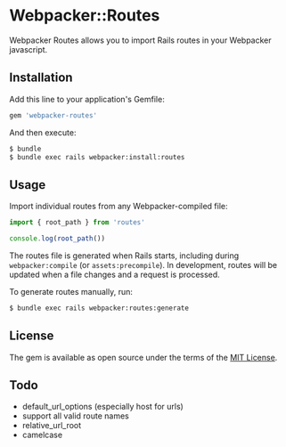 # Webpacker::Routes
Webpacker Routes allows you to import Rails routes in your Webpacker javascript.

## Installation
Add this line to your application's Gemfile:

```ruby
gem 'webpacker-routes'
```

And then execute:
```bash
$ bundle
$ bundle exec rails webpacker:install:routes
```

## Usage
Import individual routes from any Webpacker-compiled file:

```javascript
import { root_path } from 'routes'

console.log(root_path())
```

The routes file is generated when Rails starts, including during `webpacker:compile` (or `assets:precompile`).
In development, routes will be updated when a file changes and a request is processed.

To generate routes manually, run:
```bash
$ bundle exec rails webpacker:routes:generate
```

## License
The gem is available as open source under the terms of the [MIT License](https://opensource.org/licenses/MIT).

## Todo

- default_url_options (especially host for urls)
- support all valid route names
- relative_url_root
- camelcase
